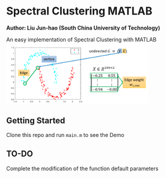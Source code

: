 # Spectral Clustering MATLAB
**Author: Liu Jun-hao (South China University of Technology)**

An easy implementation of Spectral Clustering with MATLAB
<img src=img/intro.png width = "75%" height = "75%" align=center />


## Getting Started
Clone this repo and run `main.m` to see the Demo

## TO-DO
Complete the modification of the function default parameters
